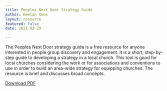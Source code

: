```yaml
---
title: Peoples Next Door Strategy Guide
author: Keelan Cook
layout: resource
featured: false
date: 2021-03-29

---
```


The Peoples Next Door strategy guide is a free resource for anyone interested in people group discovery and engagement. It is a short, step-by-step guide to developing a strategy in a local church. This tool is good for local churches considering the work or for associations and conventions to use in order to build an area-wide strategy for equipping churches. The resource is brief and discusses broad concepts. 

<a href="{{ site.baseurl }}/pdfs/pnd-strategy-guide.pdf" target="_blank">Download PDF</a>